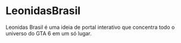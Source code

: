 # LeonidasBrasil
Leonidas Brasil é uma ideia de portal interativo que concentra todo o universo do GTA 6 em um só lugar.
